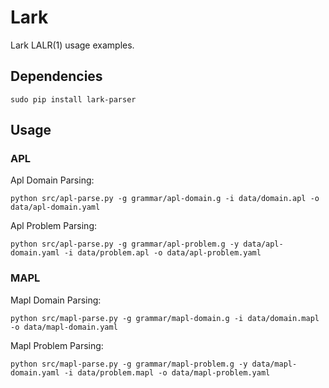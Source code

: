 # Lark


Lark LALR(1) usage examples.


## Dependencies

```
sudo pip install lark-parser
```


## Usage

### APL

Apl Domain Parsing:
```
python src/apl-parse.py -g grammar/apl-domain.g -i data/domain.apl -o data/apl-domain.yaml
```

Apl Problem Parsing:
```
python src/apl-parse.py -g grammar/apl-problem.g -y data/apl-domain.yaml -i data/problem.apl -o data/apl-problem.yaml
```



### MAPL

Mapl Domain Parsing:
```
python src/mapl-parse.py -g grammar/mapl-domain.g -i data/domain.mapl -o data/mapl-domain.yaml
```

Mapl Problem Parsing:
```
python src/mapl-parse.py -g grammar/mapl-problem.g -y data/mapl-domain.yaml -i data/problem.mapl -o data/mapl-problem.yaml
```

